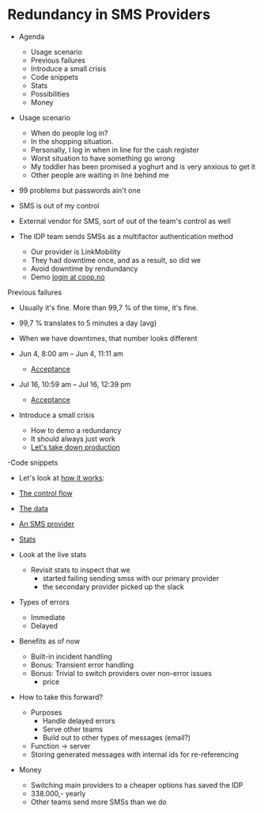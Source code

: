 # Redundancy in SMS Providers

- Agenda

  - Usage scenario
  - Previous failures
  - Introduce a small crisis
  - Code snippets
  - Stats
  - Possibilities
  - Money

- Usage scenario
  - When do people log in?
  - In the shopping situation.
  - Personally, I log in when in line for the cash register
  - Worst situation to have something go wrong
  - My toddler has been promised a yoghurt and is very anxious to get it
  - Other people are waiting in line behind me
- 99 problems but passwords ain't one
- SMS is out of my control
- External vendor for SMS, sort of out of the team's control as well

- The IDP team sends SMSs as a multifactor authentication method
  - Our provider is LinkMobility
  - They had downtime once, and as a result, so did we
  - Avoid downtime by rendundancy
  - Demo [login at coop.no](https://www.coop.no/)

Previous failures

- Usually it's fine. More than 99,7 % of the time, it's fine.
- 99,7 % translates to 5 minutes a day (avg)
- When we have downtimes, that number looks different
- Jun 4, 8:00 am – Jun 4, 11:11 am
  - [Acceptance](https://app.datadoghq.eu/dashboard/aqp-5na-cwj?fromUser=true&refresh_mode=paused&view=spans&from_ts=1717480800000&to_ts=1717492260000&live=false)
- Jul 16, 10:59 am – Jul 16, 12:39 pm

  - [Acceptance](https://app.datadoghq.eu/dashboard/aqp-5na-cwj?fromUser=true&refresh_mode=paused&view=spans&from_ts=1721120340000&to_ts=1721126340000&live=false)

- Introduce a small crisis

  - How to demo a redundancy
  - It should always just work
  - [Let's take down production](https://miro.medium.com/v2/resize:fit:1400/format:webp/1*ylTf2MZ7GSRHfHv04-ccWA.jpeg)

-Code snippets

- Let's look at [how it works](https://github.com/coopnorge/idp-auth0-config/tree/0ea100e4010b73779719d7a8605354c2549e0820/scripts/src/actions/sendPhoneMessage):

- [The control flow](https://github.com/coopnorge/idp-auth0-config/blob/0ea100e4010b73779719d7a8605354c2549e0820/scripts/src/actions/sendPhoneMessage/sms.ts)
- [The data](https://github.com/coopnorge/idp-auth0-config/blob/0ea100e4010b73779719d7a8605354c2549e0820/scripts/src/actions/sendPhoneMessage/smsTypes.ts)
- [An SMS provider](https://github.com/coopnorge/idp-auth0-config/blob/0ea100e4010b73779719d7a8605354c2549e0820/scripts/src/actions/sendPhoneMessage/linkMobility.ts)
- [Stats](https://github.com/coopnorge/idp-auth0-config/blob/0ea100e4010b73779719d7a8605354c2549e0820/scripts/src/actions/sendPhoneMessage/logResults.ts)

- Look at the live stats

  - Revisit stats to inspect that we
    - started failing sending smss with our primary provider
    - the secondary provider picked up the slack

- Types of errors

  - Immediate
  - Delayed

- Benefits as of now

  - Built-in incident handling
  - Bonus: Transient error handling
  - Bonus: Trivial to switch providers over non-error issues
    - price

- How to take this forward?

  - Purposes
    - Handle delayed errors
    - Serve other teams
    - Build out to other types of messages (email?)
  - Function -> server
  - Storing generated messages with internal ids for re-referencing

- Money
  - Switching main providers to a cheaper options has saved the IDP
  - 338.000,- yearly
  - Other teams send more SMSs than we do
